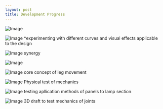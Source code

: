 ```yaml
---
layout: post
title: Development Progress
---
```


![Image]({{site.baseurl}}/working/concepts/30.JPG)

![Image]({{site.baseurl}}/working/concepts/31.JPG)
*experimenting with different curves and visual effects applicable to the design

![Image]({{site.baseurl}}/working/concepts/32.JPG)
synergy

![Image]({{site.baseurl}}/working/concepts/33.JPG)

![Image]({{site.baseurl}}/working/concepts/34.jpg)
core concept of leg movement

![Image]({{site.baseurl}}/working/concepts/35.JPG)
Physical test of mechanics

![Image]({{site.baseurl}}/working/concepts/36.JPG)
testing apllication methods of panels to lamp section

![Image]({{site.baseurl}}/working/concepts/37.JPG)
3D draft to test mechanics of joints

